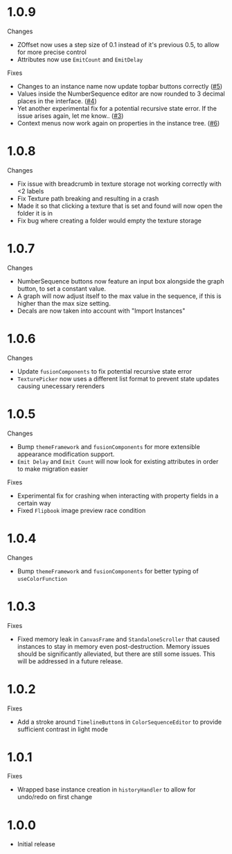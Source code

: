 # 1.0.9

Changes

- ZOffset now uses a step size of 0.1 instead of it's previous 0.5, to allow for more precise control
- Attributes now use `EmitCount` and `EmitDelay`

Fixes

- Changes to an instance name now update topbar buttons correctly ([#5](https://github.com/VirtualButFake/vfx-editor/issues/5))
- Values inside the NumberSequence editor are now rounded to 3 decimal places in the interface. ([#4](https://github.com/VirtualButFake/vfx-editor/issues/4))
- Yet another experimental fix for a potential recursive state error. If the issue arises again, let me know.. ([#3](https://github.com/VirtualButFake/vfx-editor/issues/3))
- Context menus now work again on properties in the instance tree. ([#6](https://github.com/VirtualButFake/vfx-editor/issues/6))

# 1.0.8

Changes

- Fix issue with breadcrumb in texture storage not working correctly with <2 labels
- Fix Texture path breaking and resulting in a crash
- Made it so that clicking a texture that is set and found will now open the folder it is in
- Fix bug where creating a folder would empty the texture storage

# 1.0.7

Changes

- NumberSequence buttons now feature an input box alongside the graph button, to set a constant value.
- A graph will now adjust itself to the max value in the sequence, if this is higher than the max size setting.
- Decals are now taken into account with "Import Instances"

# 1.0.6

Changes

- Update `fusionComponents` to fix potential recursive state error
- `TexturePicker` now uses a different list format to prevent state updates causing unecessary rerenders

# 1.0.5

Changes

- Bump `themeFramework` and `fusionComponents` for more extensible appearance modification support.
- `Emit Delay` and `Emit Count` will now look for existing attributes in order to make migration easier

Fixes

- Experimental fix for crashing when interacting with property fields in a certain way
- Fixed `Flipbook` image preview race condition

# 1.0.4

Changes

- Bump `themeFramework` and `fusionComponents` for better typing of `useColorFunction`

# 1.0.3

Fixes

- Fixed memory leak in `CanvasFrame` and `StandaloneScroller` that caused instances to stay in memory even post-destruction. Memory issues should be significantly alleviated, but there are still some issues. This will be addressed in a future release.

# 1.0.2

Fixes

- Add a stroke around `TimelineButton`s in `ColorSequenceEditor` to provide sufficient contrast in light mode

# 1.0.1

Fixes

- Wrapped base instance creation in `historyHandler` to allow for undo/redo on first change

# 1.0.0

- Initial release
